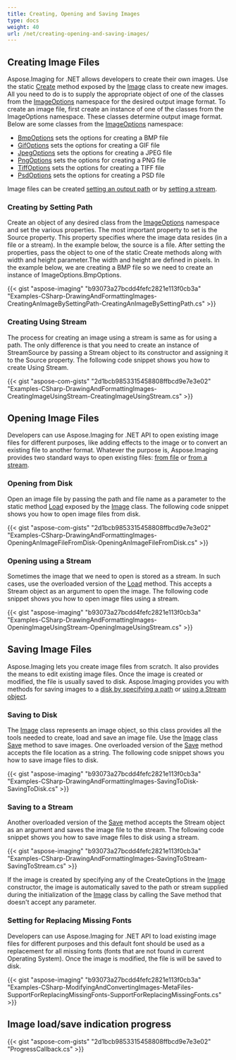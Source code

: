 ```yaml
---
title: Creating, Opening and Saving Images
type: docs
weight: 40
url: /net/creating-opening-and-saving-images/
---
```


## **Creating Image Files**
Aspose.Imaging for .NET allows developers to create their own images. Use the static [Create](https://apireference.aspose.com/imaging/net/aspose.imaging/image/methods/create) method exposed by the [Image](https://apireference.aspose.com/imaging/net/aspose.imaging/image) class to create new images. All you need to do is to supply the appropriate object of one of the classes from the [ImageOptions](/pages/createpage.action?spaceKey=imagingnet&title=Aspose.Imaging.ImageOptions+namespace&linkCreation=true&fromPageId=14779055) namespace for the desired output image format. To create an image file, first create an instance of one of the classes from the ImageOptions namespace. These classes determine output image format. Below are some classes from the [ImageOptions](/pages/createpage.action?spaceKey=imagingnet&title=Aspose.Imaging.ImageOptions+namespace&linkCreation=true&fromPageId=14779055) namespace:

- [BmpOptions]() sets the options for creating a BMP file
- [GifOptions]() sets the options for creating a GIF file
- [JpegOptions]() sets the options for creating a JPEG file
- [PngOptions]() sets the options for creating a PNG file
- [TiffOptions]() sets the options for creating a TIFF file
- [PsdOptions]() sets the options for creating a PSD file

Image files can be created [setting an output path](http://www.aspose.com/docs/display/imagingnet/Creating%2C+Opening+and+Saving+Images#Creating%2COpeningandSavingImages-CreatingbySettingPath) or by [setting a stream](http://www.aspose.com/docs/display/imagingnet/Creating%2C+Opening+and+Saving+Images#Creating%2COpeningandSavingImages-CreatingUsingStream).
### **Creating by Setting Path**
Create an object of any desired class from the [ImageOptions](https://apireference.aspose.com/imaging/net/aspose.imaging/imageoptionsbase) namespace and set the various properties. The most important property to set is the Source property. This property specifies where the image data resides (in a file or a stream). In the example below, the source is a file. After setting the properties, pass the object to one of the static Create methods along with width and height parameter.The width and height are defined in pixels. In the example below, we are creating a BMP file so we need to create an instance of ImageOptions.BmpOptions.

{{< gist "aspose-imaging" "b93073a27bcdd4fefc2821e113f0cb3a" "Examples-CSharp-DrawingAndFormattingImages-CreatingAnImageBySettingPath-CreatingAnImageBySettingPath.cs" >}}
### **Creating Using Stream**
The process for creating an image using a stream is same as for using a path. The only difference is that you need to create an instance of StreamSource by passing a Stream object to its constructor and assigning it to the Source property. The following code snippet shows you how to create Using Stream.

{{< gist "aspose-com-gists" "2d1bcb9853315458808ffbcd9e7e3e02" "Examples-CSharp-DrawingAndFormattingImages-CreatingImageUsingStream-CreatingImageUsingStream.cs" >}}
## **Opening Image Files**
Developers can use Aspose.Imaging for .NET API to open existing image files for different purposes, like adding effects to the image or to convert an existing file to another format. Whatever the purpose is, Aspose.Imaging provides two standard ways to open existing files: [from file](http://www.aspose.com/docs/display/imagingnet/Creating%2C+Opening+and+Saving+Images#Creating%2COpeningandSavingImages-OpeningfromDisk) or [from a stream](http://www.aspose.com/docs/display/imagingnet/Creating%2C+Opening+and+Saving+Images#Creating%2COpeningandSavingImages-OpeningusingaStream).
### **Opening from Disk**
Open an image file by passing the path and file name as a parameter to the static method [Load](https://apireference.aspose.com/imaging/net/aspose.imaging/image/methods/load/index) exposed by the [Image](https://apireference.aspose.com/imaging/net/aspose.imaging/image) class. The following code snippet shows you how to open image files from disk.

{{< gist "aspose-com-gists" "2d1bcb9853315458808ffbcd9e7e3e02" "Examples-CSharp-DrawingAndFormattingImages-OpeningAnImageFileFromDisk-OpeningAnImageFileFromDisk.cs" >}}
### **Opening using a Stream**
Sometimes the image that we need to open is stored as a stream. In such cases, use the overloaded version of the [Load](https://apireference.aspose.com/imaging/net/aspose.imaging/image/methods/load) method. This accepts a Stream object as an argument to open the image. The following code snippet shows you how to open image files using a stream.

{{< gist "aspose-imaging" "b93073a27bcdd4fefc2821e113f0cb3a" "Examples-CSharp-DrawingAndFormattingImages-OpeningImageUsingStream-OpeningImageUsingStream.cs" >}}


## **Saving Image Files**
Aspose.Imaging lets you create image files from scratch. It also provides the means to edit existing image files. Once the image is created or modified, the file is usually saved to disk. Aspose.Imaging provides you with methods for saving images to a [disk by specifying a path](https://docs.aspose.com/imaging/net/drawing-images/#DrawingandFormattingImages-SavingtoDisk) or [using a Stream object](https://docs.aspose.com/imaging/net/drawing-images/#DrawingandFormattingImages-SavingtoaStream).
### **Saving to Disk**
The [Image](https://apireference.aspose.com/imaging/net/aspose.imaging/image) class represents an image object, so this class provides all the tools needed to create, load and save an image file. Use the [Image](https://apireference.aspose.com/imaging/net/aspose.imaging/image) class [Save](https://apireference.aspose.com/imaging/net/aspose.imaging/image/methods/save/index) method to save images. One overloaded version of the [Save](https://apireference.aspose.com/imaging/net/aspose.imaging/image/methods/save/index) method accepts the file location as a string. The following code snippet shows you how to save image files to disk.

{{< gist "aspose-imaging" "b93073a27bcdd4fefc2821e113f0cb3a" "Examples-CSharp-DrawingAndFormattingImages-SavingToDisk-SavingToDisk.cs" >}}


### **Saving to a Stream**
Another overloaded version of the [Save](https://apireference.aspose.com/imaging/net/aspose.imaging.datastreamsupporter/save/methods/1) method accepts the Stream object as an argument and saves the image file to the stream. The following code snippet shows you how to save image files to disk using a stream.

{{< gist "aspose-imaging" "b93073a27bcdd4fefc2821e113f0cb3a" "Examples-CSharp-DrawingAndFormattingImages-SavingToStream-SavingToStream.cs" >}}



If the image is created by specifying any of the CreateOptions in the [Image](https://apireference.aspose.com/imaging/net/aspose.imaging/image/constructors/main) constructor, the image is automatically saved to the path or stream supplied during the initialization of the [Image]() class by calling the Save method that doesn't accept any parameter.
### **Setting for Replacing Missing Fonts**
Developers can use Aspose.Imaging for .NET API to load existing image files for different purposes and this default font should be used as a replacement for all missing fonts (fonts that are not found in current Operating System). Once the image is modified, the file is will be saved to disk.

{{< gist "aspose-imaging" "b93073a27bcdd4fefc2821e113f0cb3a" "Examples-CSharp-ModifyingAndConvertingImages-MetaFiles-SupportForReplacingMissingFonts-SupportForReplacingMissingFonts.cs" >}}
## **Image load/save indication progress**


{{< gist "aspose-com-gists" "2d1bcb9853315458808ffbcd9e7e3e02" "ProgressCallback.cs" >}}




